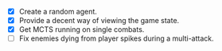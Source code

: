 - [x] Create a random agent.
- [x] Provide a decent way of viewing the game state.
- [x] Get MCTS running on single combats.
- [ ] Fix enemies dying from player spikes during a multi-attack.
